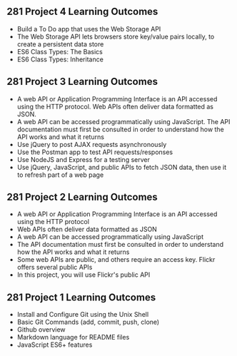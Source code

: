 ## 281 Project 4 Learning Outcomes

- Build a To Do app that uses the Web Storage API
- The Web Storage API lets browsers store key/value pairs locally, to create a persistent data store
- ES6 Class Types: The Basics
- ES6 Class Types: Inheritance

## 281 Project 3 Learning Outcomes

- A web API or Application Programming Interface is an API accessed using the HTTP protocol. Web APIs often deliver data formatted as JSON.
- A web API can be accessed programmatically using JavaScript. The API documentation must first be consulted in order to understand how the API works and what it returns
- Use jQuery to post AJAX requests asynchronously
- Use the Postman app to test API requests/responses
- Use NodeJS and Express for a testing server
- Use jQuery, JavaScript, and public APIs to fetch JSON data, then use it to refresh part of a web page

## 281 Project 2 Learning Outcomes

- A web API or Application Programming Interface is an API accessed using the HTTP protocol
- Web APIs often deliver data formatted as JSON
- A web API can be accessed programmatically using JavaScript
- The API documentation must first be consulted in order to understand how the API works and what it returns
- Some web APIs are public, and others require an access key. Flickr offers several public APIs
- In this project, you will use Flickr's public API

## 281 Project 1 Learning Outcomes

- Install and Configure Git using the Unix Shell
- Basic Git Commands (add, commit, push, clone)
- Github overview
- Markdown language for README files
- JavaScript ES6+ features
